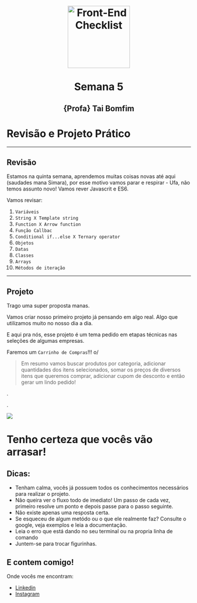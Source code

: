 <h1 align="center">
  <br>
  <img src="Img/web-development.png" alt="Front-End Checklist" width="170">
  <br>
    <br>
        Semana 5
  <br>
</h1>
<h2 align="center">
  <p align="center">{Profa} Tai Bomfim <p>
</h2>

# Revisão e Projeto Prático




---

## Revisão

Estamos na quinta semana, aprendemos muitas coisas novas até aqui (saudades mana Simara), por esse motivo vamos parar e respirar - Ufa, não temos assunto novo! Vamos rever Javascrit e ES6.

Vamos revisar:

1. `Variáveis`
2. `String X Template string`
3. `Function X Arrow function`
4. `Função Callbac`
5. `Conditional if...else X Ternary operator`
6. `Objetos`
7. `Datas`
8. `Classes`
9. `Arrays`
10. `Métodos de iteração`

---

## Projeto

Trago uma super proposta manas. 

Vamos criar nosso primeiro projeto já pensando em algo real.  Algo que utilizamos muito no nosso dia a dia.

E aqui pra nós, esse projeto é um tema pedido em etapas técnicas nas seleções de algumas empresas. 

Faremos um `Carrinho de Compras`!!! o/

> Em resumo  vamos buscar produtos por categoria, adicionar quantidades dos itens selecionados, somar os preços de diversos itens que queremos comprar, adicionar cupom de desconto e então gerar um lindo pedido!
 


.

.

 

<img src="./Img/CarrinhoDeCompras.gif" />








# Tenho certeza que vocês vão arrasar! 

## Dicas: 

- Tenham calma, vocês já possuem todos os conhecimentos necessários para realizar o projeto.
- Não queira ver o fluxo todo de imediato! Um passo de cada vez, primeiro resolve um ponto e depois passe para o passo seguinte.
- Não existe apenas uma resposta certa.
- Se esqueceu de algum metódo ou o que ele realmente faz? Consulte o google, veja exemplos e leia a documentação.
- Leia o erro que está dando no seu terminal ou na propria linha de comando 
- Juntem-se para trocar figurinhas.



##  E contem comigo! 
  Onde vocês me encontram:
  - [Linkedin](https://www.linkedin.com/in/tassilabomfim/)
  - [Instagram](https://www.instagram.com/tassilabomfim/)
